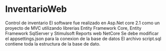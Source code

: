 # InventarioWeb
 Control de inventario
El software fue realizado en Asp.Net core 2.1 como un proyecto de MVC utilizando librerias Entity Framework Core, Entity Framework SqlServer y Stimulsoft Reports web NetCore
Se debe modificar el appsettings.json para la conexion de la base de datos 
El archivo script.sql contiene toda la estructura de la base de dato.
